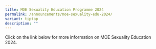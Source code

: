 ```yaml
---
title: MOE Sexuality Education Programme 2024
permalink: /announcements/moe-sexuality-edu-2024/
variant: tiptap
description: ""
---
```

<p>Click on the link below for more information on<strong> </strong>MOE Sexuality
Education 2024.</p>
<p></p>
<p></p>